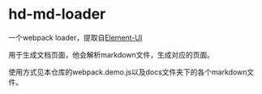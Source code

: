 # hd-md-loader

一个webpack loader，提取自[Element-UI](https://github.com/ElemeFE/element)

用于生成文档页面，他会解析markdown文件，生成对应的页面。

使用方式见本仓库的webpack.demo.js以及docs文件夹下的各个markdown文件。
